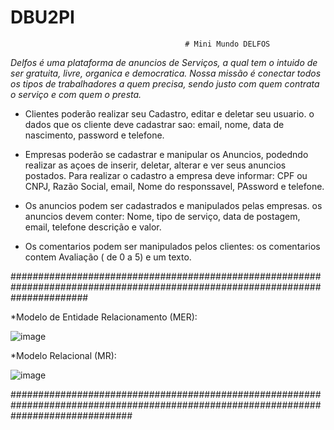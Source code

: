 # DBU2PI



                                           # Mini Mundo DELFOS 

<i> Delfos é uma plataforma de anuncios de Serviços, a qual tem o intuido de ser gratuita, livre, organica e democratica. 
  Nossa missão é conectar todos os tipos de trabalhadores a quem precisa, sendo justo com quem contrata o serviço e com quem o presta. </i>

* Clientes poderão realizar seu Cadastro, editar e deletar seu usuario. o dados que os cliente deve cadastrar sao: email, nome, data de nascimento,
password e telefone.

* Empresas poderão se cadastrar e manipular os Anuncios, podedndo realizar as açoes de inserir, deletar, alterar e ver seus anuncios postados.
Para realizar o cadastro a empresa deve informar: CPF ou CNPJ, Razão Social, email, Nome do responssavel, PAssword e telefone.

* Os anuncios podem ser cadastrados e manipulados pelas empresas. os anuncios devem conter: Nome, tipo de serviço, data de postagem, email, telefone
 descrição e valor. 
 
 * Os comentarios podem ser manipulados pelos clientes: os comentarios contem Avaliação ( de 0 a 5) e um texto.

##############################################################################################################################

*Modelo de Entidade Relacionamento (MER):



![image](https://github.com/joaomn/DBU2PI/assets/97440058/f48d4669-efb5-4389-a8f2-41e5f7415569)


*Modelo Relacional (MR):


![image](https://github.com/joaomn/DBU2PI/assets/97440058/09157501-cde9-4cd5-8f3b-afdb0585e7a6)



######################################################################################################################################





